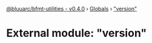 [@bluuarc/bfmt-utilities - v0.4.0](../README.md) › [Globals](../globals.md) › ["version"](_version_.md)

# External module: "version"



